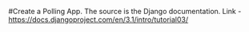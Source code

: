 #Create a Polling App.
The source is the Django documentation.
Link - https://docs.djangoproject.com/en/3.1/intro/tutorial03/
